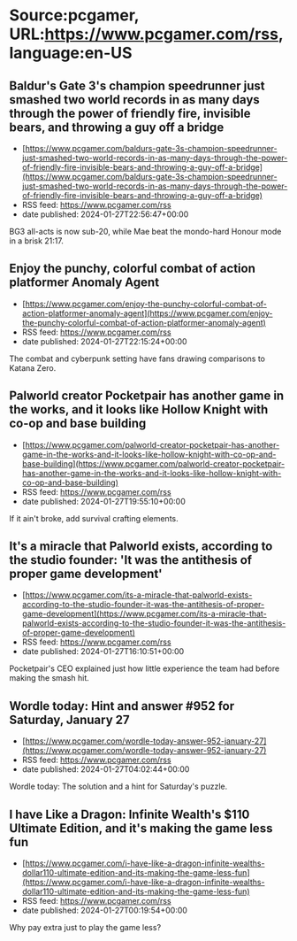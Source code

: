# Source:pcgamer, URL:https://www.pcgamer.com/rss, language:en-US

## Baldur's Gate 3's champion speedrunner just smashed two world records in as many days through the power of friendly fire, invisible bears, and throwing a guy off a bridge
 - [https://www.pcgamer.com/baldurs-gate-3s-champion-speedrunner-just-smashed-two-world-records-in-as-many-days-through-the-power-of-friendly-fire-invisible-bears-and-throwing-a-guy-off-a-bridge](https://www.pcgamer.com/baldurs-gate-3s-champion-speedrunner-just-smashed-two-world-records-in-as-many-days-through-the-power-of-friendly-fire-invisible-bears-and-throwing-a-guy-off-a-bridge)
 - RSS feed: https://www.pcgamer.com/rss
 - date published: 2024-01-27T22:56:47+00:00

BG3 all-acts is now sub-20, while Mae beat the mondo-hard Honour mode in a brisk 21:17.

## Enjoy the punchy, colorful combat of action platformer Anomaly Agent
 - [https://www.pcgamer.com/enjoy-the-punchy-colorful-combat-of-action-platformer-anomaly-agent](https://www.pcgamer.com/enjoy-the-punchy-colorful-combat-of-action-platformer-anomaly-agent)
 - RSS feed: https://www.pcgamer.com/rss
 - date published: 2024-01-27T22:15:24+00:00

The combat and cyberpunk setting have fans drawing comparisons to Katana Zero.

## Palworld creator Pocketpair has another game in the works, and it looks like Hollow Knight with co-op and base building
 - [https://www.pcgamer.com/palworld-creator-pocketpair-has-another-game-in-the-works-and-it-looks-like-hollow-knight-with-co-op-and-base-building](https://www.pcgamer.com/palworld-creator-pocketpair-has-another-game-in-the-works-and-it-looks-like-hollow-knight-with-co-op-and-base-building)
 - RSS feed: https://www.pcgamer.com/rss
 - date published: 2024-01-27T19:55:10+00:00

If it ain't broke, add survival crafting elements.

## It's a miracle that Palworld exists, according to the studio founder: 'It was the antithesis of proper game development'
 - [https://www.pcgamer.com/its-a-miracle-that-palworld-exists-according-to-the-studio-founder-it-was-the-antithesis-of-proper-game-development](https://www.pcgamer.com/its-a-miracle-that-palworld-exists-according-to-the-studio-founder-it-was-the-antithesis-of-proper-game-development)
 - RSS feed: https://www.pcgamer.com/rss
 - date published: 2024-01-27T16:10:51+00:00

Pocketpair's CEO explained just how little experience the team had before making the smash hit.

## Wordle today: Hint and answer #952 for Saturday, January 27
 - [https://www.pcgamer.com/wordle-today-answer-952-january-27](https://www.pcgamer.com/wordle-today-answer-952-january-27)
 - RSS feed: https://www.pcgamer.com/rss
 - date published: 2024-01-27T04:02:44+00:00

Wordle today: The solution and a hint for Saturday's puzzle.

## I have Like a Dragon: Infinite Wealth's $110 Ultimate Edition, and it's making the game less fun
 - [https://www.pcgamer.com/i-have-like-a-dragon-infinite-wealths-dollar110-ultimate-edition-and-its-making-the-game-less-fun](https://www.pcgamer.com/i-have-like-a-dragon-infinite-wealths-dollar110-ultimate-edition-and-its-making-the-game-less-fun)
 - RSS feed: https://www.pcgamer.com/rss
 - date published: 2024-01-27T00:19:54+00:00

Why pay extra just to play the game less?

